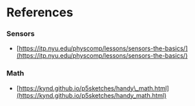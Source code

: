 # References

### Sensors

* [https://itp.nyu.edu/physcomp/lessons/sensors-the-basics/](https://itp.nyu.edu/physcomp/lessons/sensors-the-basics/)

### Math

* [https://kynd.github.io/p5sketches/handy\_math.html](https://kynd.github.io/p5sketches/handy_math.html)



